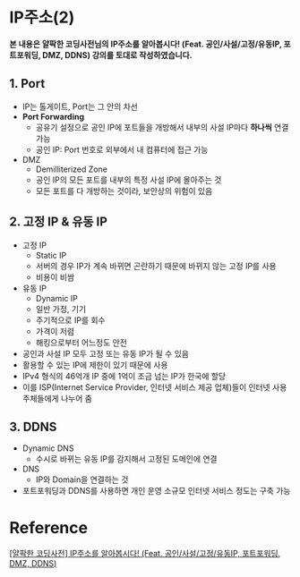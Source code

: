 # IP주소(2)

**본 내용은 얄팍한 코딩사전님의 IP주소를 알아봅시다! (Feat. 공인/사설/고정/유동IP, 포트포워딩, DMZ, DDNS) 강의를 토대로 작성하였습니다.**



## 1. Port

* IP는 톨게이트, Port는 그 안의 차선
* **Port Forwarding**
  * 공유기 설정으로 공인 IP에 포트들을 개방해서 내부의 사설 IP마다 **하나씩** 연결 가능
  * 공인 IP: Port 번호로 외부에서 내 컴퓨터에 접근 가능
* DMZ
  * Demilliterized Zone
  * 공인 IP의 모든 포트를 내부의 특정 사설 IP에 몰아주는 것
  * 모든 포트를 다 개방하는 것이라, 보안상의 위험이 있음



## 2. 고정 IP & 유동 IP

* 고정 IP
  * Static IP
  * 서버의 경우 IP가 계속 바뀌면 곤란하기 때문에 바뀌지 않는 고정 IP를 사용
  * 비용이 비쌈
* 유동 IP
  * Dynamic IP
  * 일반 가정, 기기
  * 주기적으로 IP를 회수
  * 가격이 저렴
  * 해킹으로부터 어느정도 안전
* 공인과 사설 IP 모두 고정 또는 유동 IP가 될 수 있음
* 활용할 수 있는 IP에 제한이 있기 때문에 사용
* IPv4 형식의 46억개 IP 중에 1억이 조금 넘는 IP가 한국에 할당
* 이를 ISP(Internet Service Provider, 인터넷 서비스 제공 업체)들이 인터넷 사용 주체들에게 나누어 줌



## 3. DDNS

* Dynamic DNS
  * 수시로 바뀌는 유동 IP를 감지해서 고정된 도메인에 연결
* DNS
  * IP와 Domain을 연결하는 것
* 포트포워딩과 DDNS를 사용하면 개인 운영 소규모 인터넷 서비스 정도는 구축 가능



# Reference

[[얄팍한 코딩사전] IP주소를 알아봅시다! (Feat. 공인/사설/고정/유동IP, 포트포워딩, DMZ, DDNS)](https://www.youtube.com/watch?v=GK3h936Co-k)